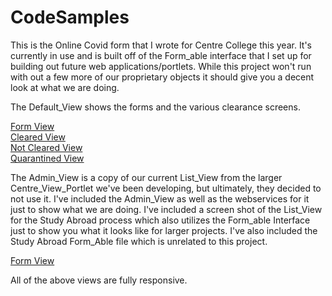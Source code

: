 # CodeSamples
This is the Online Covid form that I wrote for Centre College this year.  It's currently in use and is built off of the Form_able interface
that I set up for building out future web applications/portlets.  While this project won't run with out a few more of our proprietary objects
it should give you a decent look at what we are doing.

The Default_View shows the forms and the various clearance screens.

<a href="https://imgur.com/WXNt3lN">Form View</a><br>
<a href="https://imgur.com/v6Ji1ed">Cleared View</a><br>
<a href="https://imgur.com/Klb3gHm">Not Cleared View</a><br>
<a href="https://imgur.com/8ZiMQvg">Quarantined View</a><br>

The Admin_View is a copy of our current List_View from the larger Centre_View_Portlet we've been developing, but ultimately, they decided to not use it.
I've included the Admin_View as well as the webservices for it just to show what we are doing.  I've included a screen shot of the List_View for the 
Study Abroad process which also utilizes the Form_able Interface just to show you what it looks like for larger projects.  I've also included the 
Study Abroad Form_Able file which is unrelated to this project.

<a href="https://imgur.com/c0cHfYS">Form View</a>

All of the above views are fully responsive.
